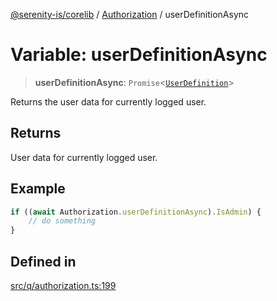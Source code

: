 [@serenity-is/corelib](../../../README.md) / [Authorization](../README.md) / userDefinitionAsync

# Variable: userDefinitionAsync

> **userDefinitionAsync**: `Promise`\<[`UserDefinition`](../../../interfaces/UserDefinition.md)\>

Returns the user data for currently logged user.

## Returns

User data for currently logged user.

## Example

```ts
if ((await Authorization.userDefinitionAsync).IsAdmin) {
    // do something
}
```

## Defined in

[src/q/authorization.ts:199](https://github.com/serenity-is/serenity/blob/master/packages/corelib/src/q/authorization.ts#L199)
